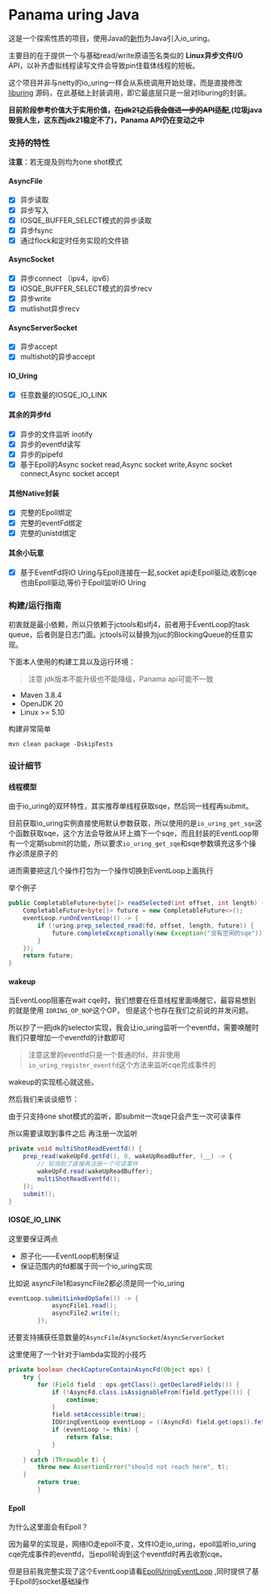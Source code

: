 # Panama uring Java

这是一个探索性质的项目，使用Java的[新ffi](https://openjdk.org/jeps/424)为Java引入io_uring。

主要目的在于提供一个与基础read/write原语签名类似的 **Linux异步文件I/O** API，以补齐虚拟线程读写文件会导致pin住载体线程的短板。

这个项目并非与netty的io_uring一样会从系统调用开始处理，而是直接修改[liburing](https://github.com/axboe/liburing)
源码，在此基础上封装调用，即它最底层只是一层对liburing的封装。

**目前阶段参考价值大于实用价值，<del>在jdk21之后我会做进一步的API适配</del>,(垃圾java毁我人生，这东西jdk21稳定不了)，Panama
API仍在变动之中**

### 支持的特性

**注意**：若无提及则均为one shot模式

#### AsyncFile

- [x] 异步读取
- [x] 异步写入
- [x] IOSQE_BUFFER_SELECT模式的异步读取
- [x] 异步fsync
- [x] 通过flock和定时任务实现的文件锁

#### AsyncSocket

- [x] 异步connect （ipv4，ipv6）
- [x] IOSQE_BUFFER_SELECT模式的异步recv
- [x] 异步write
- [x] mutlishot异步recv

#### AsyncServerSocket

- [x] 异步accept
- [x] multishot的异步accept

#### IO_Uring

- [x] 任意数量的IOSQE_IO_LINK

#### 其余的异步fd

- [x] 异步的文件监听 inotify
- [x] 异步的eventfd读写
- [x] 异步的pipefd
- [x] 基于Epoll的Async socket read,Async socket write,Async socket connect,Async socket accept

#### 其他Native封装

- [x] 完整的Epoll绑定
- [x] 完整的eventFd绑定
- [x] 完整的unistd绑定

#### 其余小玩意

- [x] 基于EventFd将IO Uring与Epoll连接在一起,socket api走Epoll驱动,收割cqe也由Epoll驱动,等价于Epoll监听IO Uring

### 构建/运行指南

初衷就是最小依赖，所以只依赖于jctools和slfj4，前者用于EventLoop的task queue，后者则是日志门面。jctools可以替换为juc的BlockingQueue的任意实现。

下面本人使用的构建工具以及运行环境：

> 注意 jdk版本不能升级也不能降级，Panama api可能不一致

- Maven 3.8.4
- OpenJDK 20
- Linux >= 5.10

构建非常简单

```shell
mvn clean package -DskipTests
```

### 设计细节

#### 线程模型

由于io_uring的双环特性，其实推荐单线程获取sqe，然后同一线程再submit。

目前获取io_uring实例直接使用默认参数获取，所以使用的是`io_uring_get_sqe`这个函数获取sqe，这个方法会导致从环上摘下一个sqe，而且封装的EventLoop带有一个定期submit的功能，所以要求`io_uring_get_sqe`和sqe参数填充这多个操作必须是原子的

进而需要把这几个操作打包为一个操作切换到EventLoop上面执行

举个例子

```java
public CompletableFuture<byte[]> readSelected(int offset, int length) {
    CompletableFuture<byte[]> future = new CompletableFuture<>();
    eventLoop.runOnEventLoop(() -> {
        if (!uring.prep_selected_read(fd, offset, length, future)) {
            future.completeExceptionally(new Exception("没有空闲的sqe"));
        }
    });
    return future;
}
```

#### wakeup

当EventLoop阻塞在wait cqe时，我们想要在任意线程里面唤醒它，最容易想到的就是使用 `IORING_OP_NOP`这个OP， 但是这个也存在我们之前说的并发问题。

所以抄了一把jdk的selector实现，我会让io_uring监听一个eventfd，需要唤醒时我们只要增加一个eventfd的计数即可

> 注意这里的eventfd只是一个普通的fd，并非使用`io_uring_register_eventfd`这个方法来监听cqe完成事件的

wakeup的实现核心就这些。

然后我们来谈谈细节：

由于只支持one shot模式的监听，即submit一次sqe只会产生一次可读事件

所以需要读取到事件之后 再注册一次监听

```java
private void multiShotReadEventfd() {
    prep_read(wakeUpFd.getFd(), 0, wakeUpReadBuffer, (__) -> {
        // 轮询到了直接再注册一个可读事件
        wakeUpFd.read(wakeUpReadBuffer);
        multiShotReadEventfd();
    });
    submit();
}
```

#### IOSQE_IO_LINK

这里要保证两点

- 原子化——EventLoop机制保证
- 保证范围内的fd都属于同一个io_uring实现

比如说 asyncFile1和asyncFile2都必须是同一个io_uring

```java
eventLoop.submitLinkedOpSafe(() -> {
            asyncFile1.read();
            asyncFile2.write();
        });
```

还要支持捕获任意数量的`AsyncFile`/`AsyncSocket`/`AsyncServerSocket`

这里使用了一个针对于lambda实现的小技巧

```java
private boolean checkCaptureContainAsyncFd(Object ops) {
    try {
        for (Field field : ops.getClass().getDeclaredFields()) {
            if (!AsyncFd.class.isAssignableFrom(field.getType())) {
                continue;
            }
            field.setAccessible(true);
            IOUringEventLoop eventLoop = ((AsyncFd) field.get(ops)).fetchEventLoop();
            if (eventLoop != this) {
                return false;
            }
        }
    } catch (Throwable t) {
        throw new AssertionError("should not reach here", t);
    }
        return true;
        }
```

#### Epoll

为什么这里面会有Epoll？

因为最早的实现是，网络IO走epoll不变，文件IO走io_uring，epoll监听io_uring cqe完成事件的eventfd，当epoll轮询到这个eventfd时再去收割cqe。

但是目前我完整实现了这个EventLoop请看[EpollUringEventLoop](panama-uring/src/main/java/top/dreamlike/eventloop/EpollUringEventLoop.java)
,同时提供了基于Epoll的socket基础操作
